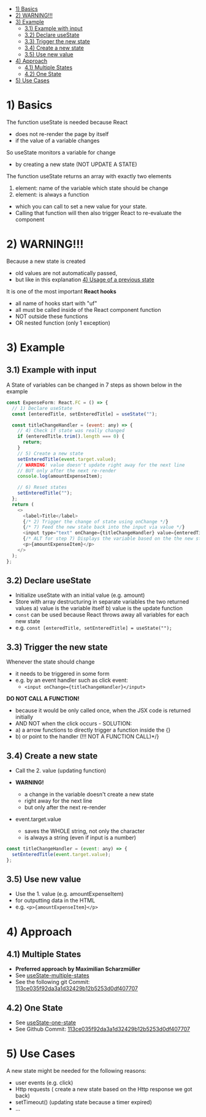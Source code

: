 - [1) Basics](#1-basics)
- [2) WARNING!!!](#2-warning)
- [3) Example](#3-example)
  - [3.1) Example with input](#31-example-with-input)
  - [3.2) Declare useState](#32-declare-usestate)
  - [3.3) Trigger the new state](#33-trigger-the-new-state)
  - [3.4) Create a new state](#34-create-a-new-state)
  - [3.5) Use new value](#35-use-new-value)
- [4) Approach](#4-approach)
  - [4.1) Multiple States](#41-multiple-states)
  - [4.2) One State](#42-one-state)
- [5) Use Cases](#5-use-cases)

# 1) Basics

The function useState is needed because React

- does not re-render the page by itself
- if the value of a variable changes

So useState monitors a variable for change

- by creating a new state (NOT UPDATE A STATE)

The function useState returns an array with exactly two elements

1. element: name of the variable which state should be change
2. element: is always a function

- which you can call to set a new value for your state.
- Calling that function will then also trigger React to re-evaluate the component

# 2) WARNING!!!

Because a new state is created

- old values are not automatically passed,
- but like in this explanation [4) Usage of a previous state](./../useState/useState-multiple-states.md)

It is one of the most important **React hooks**

- all name of hooks start with "uf"
- all must be called inside of the React component function
- NOT outside these functions
- OR nested function (only 1 exception)

# 3) Example

## 3.1) Example with input

A State of variables can be changed in 7 steps as shown below in the example

```javascript
const ExpenseForm: React.FC = () => {
  // 1) Declare useState
  const [enteredTitle, setEnteredTitle] = useState("");

  const titleChangeHandler = (event: any) => {
    // 4) Check if state was really changed
    if (enteredTitle.trim().length === 0) {
      return;
    }
    // 5) Create a new state
    setEnteredTitle(event.target.value);
    // WARNING! value doesn't update right away for the next line
    // BUT only after the next re-render
    console.log(amountExpenseItem);

    // 6) Reset states
    setEnteredTitle("");
  };
  return (
    <>
      <label>Title</label>
      {/* 2) Trigger the change of state using onChange */}
      {/* 7) Feed the new state back into the input via value */}
      <input type="text" onChange={titleChangeHandler} value={enteredTitle} />
      {/* ALT for step 7) Displays the variable based on the the new state */}
      <p>{amountExpenseItem}</p>
    </>
  );
};
```

## 3.2) Declare useState

- Initialize useState with an initial value (e.g. amount)
- Store with array destructuring in separate variables the two returned values
  a) value is the variable itself
  b) value is the update function
- `const` can be used because React throws away all variables for each new state
- e.g. `const [enteredTitle, setEnteredTitle] = useState("");`

## 3.3) Trigger the new state

Whenever the state should change

- it needs to be triggered in some form
- e.g. by an event handler such as click event:
  - `<input onChange={titleChangeHandler}</input>`

**DO NOT CALL A FUNCTION!**

- because it would be only called once, when the JSX code is returned initially
- AND NOT when the click occurs - SOLUTION:
- a) a arrow functions to directly trigger a function inside the {}
- b) or point to the handler (!!! NOT A FUNCTION CALL)\*/}

## 3.4) Create a new state

- Call the 2. value (updating function)

- **WARNING!**
  - a change in the variable doesn't create a new state
  - right away for the next line
  - but only after the next re-render
- event.target.value
  - saves the WHOLE string, not only the character
  - is always a string (even if input is a number)

```javascript
const titleChangeHandler = (event: any) => {
  setEnteredTitle(event.target.value);
};
```

## 3.5) Use new value

- Use the 1. value (e.g. amountExpenseItem)
- for outputting data in the HTML
- e.g. `<p>{amountExpenseItem}</p>`

# 4) Approach

## 4.1) Multiple States

- **Preferred approach by Maximilian Scharzmüller**
- See [useState-multiple-states](useState-multiple-states)
- See the following git Commit: [113ce035f92da3a1d32429b12b5253d0df407707](<[Github](https://github.com/johannesstroebele91/React-Library/commit/113ce035f92da3a1d32429b12b5253d0df407707)>)

## 4.2) One State

- See [useState-one-state](useState-one-state.md)
- See Github Commit: [113ce035f92da3a1d32429b12b5253d0df407707](<[Github](https://github.com/johannesstroebele91/React-Library/commit/113ce035f92da3a1d32429b12b5253d0df407707)>)

# 5) Use Cases

A new state might be needed for the following reasons:

- user events (e.g. click)
- Http requests ( create a new state based on the Http response we got back)
- setTimeout() (updating state because a timer expired)
- ...
